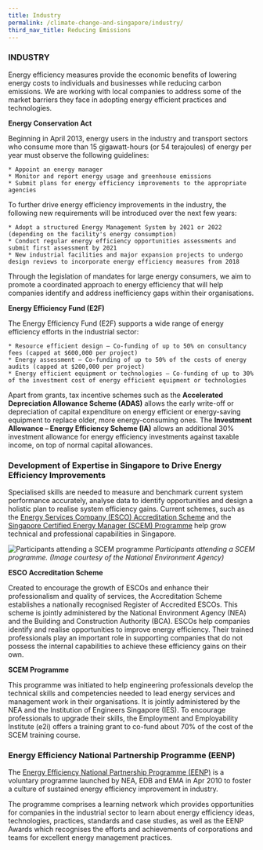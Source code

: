 ```yaml
---
title: Industry
permalink: /climate-change-and-singapore/industry/
third_nav_title: Reducing Emissions
---
```


### INDUSTRY

Energy efficiency measures provide the economic benefits of lowering energy costs to individuals and businesses while reducing carbon emissions. We are working with local companies to address some of the market barriers they face in adopting energy efficient practices and technologies.

**Energy Conservation Act**

Beginning in April 2013, energy users in the industry and transport sectors who consume more than 15 gigawatt-hours (or 54 terajoules) of energy per year must observe the following guidelines:

    * Appoint an energy manager
    * Monitor and report energy usage and greenhouse emissions
    * Submit plans for energy efficiency improvements to the appropriate agencies

To further drive energy efficiency improvements in the industry, the following new requirements will be introduced over the next few years:

    * Adopt a structured Energy Management System by 2021 or 2022 (depending on the facility's energy consumption)
    * Conduct regular energy efficiency opportunities assessments and submit first assessment by 2021
    * New industrial facilities and major expansion projects to undergo design reviews to incorporate energy efficiency measures from 2018
    
Through the legislation of mandates for large energy consumers, we aim to promote a coordinated approach to energy efficiency that will help companies identify and address inefficiency gaps within their organisations.

**Energy Efficiency Fund (E2F)**

The Energy Efficiency Fund (E2F) supports a wide range of energy efficiency efforts in the industrial sector:

    * Resource efficient design – Co-funding of up to 50% on consultancy fees (capped at $600,000 per project)
    * Energy assessment – Co-funding of up to 50% of the costs of energy audits (capped at $200,000 per project)
    * Energy efficient equipment or technologies – Co-funding of up to 30% of the investment cost of energy efficient equipment or technologies

Apart from grants, tax incentive schemes such as the **Accelerated Depreciation Allowance Scheme (ADAS)** allows the early write-off or depreciation of capital expenditure on energy efficient or energy-saving equipment to replace older, more energy-consuming ones. The **Investment Allowance – Energy Efficiency Scheme (IA)** allows an additional 30% investment allowance for energy efficiency investments against taxable income, on top of normal capital allowances.

### Development of Expertise in Singapore to Drive Energy Efficiency Improvements

Specialised skills are needed to measure and benchmark current system performance accurately, analyse data to identify opportunities and design a holistic plan to realise system efficiency gains. Current schemes, such as the [Energy Services Company (ESCO) Accreditation Scheme](https://www.nea.gov.sg/programmes-grants/schemes/esco-accreditation) and the [Singapore Certified Energy Manager (SCEM) Programme](https://www.e2singapore.gov.sg/incentives/singapore-certified-energy-manager-(scem)-programme-and-training-grant) help grow technical and professional capabilities in Singapore.

![Participants attending a SCEM programme](https://www.nccs.gov.sg/images/default-source/default-album/development-of-expertise-in-singapore-to-drive-energy-efficiency-improvements.jpg "Participants attending a SCEM programme")
*Participants attending a SCEM programme. (Image courtesy of the National Environment Agency)*

**ESCO Accreditation Scheme**

Created to encourage the growth of ESCOs and enhance their professionalism and quality of services, the Accreditation Scheme establishes a nationally recognised Register of Accredited ESCOs. This scheme is jointly administered by the National Environment Agency (NEA) and the Building and Construction Authority (BCA). ESCOs help companies identify and realise opportunities to improve energy efficiency. Their trained professionals play an important role in supporting companies that do not possess the internal capabilities to achieve these efficiency gains on their own.

**SCEM Programme**

This programme was initiated to help engineering professionals develop the technical skills and competencies needed to lead energy services and management work in their organisations. It is jointly administered by the NEA and the Institution of Engineers Singapore (IES). To encourage professionals to upgrade their skills, the Employment and Employability Institute (e2i) offers a training grant to co-fund about 70% of the cost of the SCEM training course.

### Energy Efficiency National Partnership Programme (EENP)

The [Energy Efficiency National Partnership Programme (EENP)](https://www.e2singapore.gov.sg/programmes-and-grants/programmes/energy-efficiency-national-partnership) is a voluntary programme launched by NEA, EDB and EMA in Apr 2010 to foster a culture of sustained energy efficiency improvement in industry.

The programme comprises a learning network which provides opportunities for companies in the industrial sector to learn about energy efficiency ideas, technologies, practices, standards and case studies, as well as the EENP Awards which recognises the efforts and achievements of corporations and teams for excellent energy management practices.


